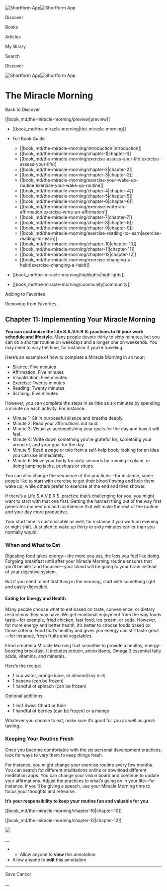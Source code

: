 ![Shortform App](/img/logo.36a2399e.svg)![Shortform App](/img/logo-dark.70c1b072.svg)

Discover

Books

Articles

My library

Search

Discover

![Shortform App](/img/logo.36a2399e.svg)![Shortform App](/img/logo-dark.70c1b072.svg)

# The Miracle Morning

Back to Discover

[[book_md/the-miracle-morning/preview|preview]]

  * [[book_md/the-miracle-morning|the-miracle-morning]]
  * Full Book Guide

    * [[book_md/the-miracle-morning/introduction|introduction]]
    * [[book_md/the-miracle-morning/chapter-1|chapter-1]]
    * [[book_md/the-miracle-morning/exercise-assess-your-life|exercise-assess-your-life]]
    * [[book_md/the-miracle-morning/chapter-2|chapter-2]]
    * [[book_md/the-miracle-morning/chapter-3|chapter-3]]
    * [[book_md/the-miracle-morning/exercise-your-wake-up-routine|exercise-your-wake-up-routine]]
    * [[book_md/the-miracle-morning/chapter-4|chapter-4]]
    * [[book_md/the-miracle-morning/chapter-5|chapter-5]]
    * [[book_md/the-miracle-morning/chapter-6|chapter-6]]
    * [[book_md/the-miracle-morning/exercise-write-an-affirmation|exercise-write-an-affirmation]]
    * [[book_md/the-miracle-morning/chapter-7|chapter-7]]
    * [[book_md/the-miracle-morning/chapter-8|chapter-8]]
    * [[book_md/the-miracle-morning/chapter-9|chapter-9]]
    * [[book_md/the-miracle-morning/exercise-reading-to-learn|exercise-reading-to-learn]]
    * [[book_md/the-miracle-morning/chapter-10|chapter-10]]
    * [[book_md/the-miracle-morning/chapter-11|chapter-11]]
    * [[book_md/the-miracle-morning/chapter-12|chapter-12]]
    * [[book_md/the-miracle-morning/exercise-changing-a-habit|exercise-changing-a-habit]]
  * [[book_md/the-miracle-morning/highlights|highlights]]
  * [[book_md/the-miracle-morning/community|community]]



Adding to Favorites 

Removing from Favorites 

## Chapter 11: Implementing Your Miracle Morning

**You can customize the Life S.A.V.E.R.S. practices to fit your work schedule and lifestyle**. Many people devote thirty to sixty minutes, but you can do a shorter routine on weekdays and a longer one on weekends. You may need to vary the time, for instance if you’re traveling.

Here’s an example of how to complete a Miracle Morning in an hour:

  * Silence: Five minutes
  * Affirmation: Five minutes
  * Visualization: Five minutes
  * Exercise: Twenty minutes
  * Reading: Twenty minutes
  * Scribing: Five minutes



However, you can complete the steps in as little as six minutes by spending a minute on each activity. For instance:

  * Minute 1: Sit in purposeful silence and breathe deeply.
  * Minute 2: Read your affirmations out loud.
  * Minute 3: Visualize accomplishing your goals for the day and how it will feel.
  * Minute 4: Write down something you're grateful for, something your proud of, and your goal for the day.
  * Minute 5: Read a page or two from a self-help book, looking for an idea you can use immediately.
  * Minute 6: Move your body for sixty seconds by running in place, or doing jumping jacks, pushups or situps.



You can also change the sequence of the practices—for instance, some people like to start with exercise to get their blood flowing and help them wake up, while others prefer to exercise at the end and then shower.

If there’s a Life S.A.V.E.R.S. practice that’s challenging for you, you might want to start with that one first. Getting the hardest thing out of the way first generates momentum and confidence that will make the rest of the routine and your day more productive.

Your start time is customizable as well, for instance if you work an evening or night shift. Just plan to wake up thirty to sixty minutes earlier than you normally would.

### When and What to Eat

Digesting food takes energy—the more you eat, the less you feel like doing. Forgoing breakfast until after your Miracle Morning routine ensures that you’ll be alert and focused—your blood will be going to your brain instead of your digestive system.

But if you need to eat first thing in the morning, start with something light and easily digestible.

#### Eating for Energy and Health

Many people choose what to eat based on taste, convenience, or dietary restrictions they may have. We get emotional enjoyment from the way foods taste—for example, fried chicken, fast food, ice cream, or soda. However, for more energy and better health, it’s better to choose foods based on those criteria. Food that’s healthy and gives you energy can still taste great—for instance, fresh fruits and vegetables.

Elrod created a Miracle Morning fruit smoothie to provide a healthy, energy-boosting breakfast. It includes protein, antioxidants, Omega 3 essential fatty acids, vitamins, and minerals.

Here’s the recipe:

  * 1 cup water, orange iuice, or almond/soy milk
  * 1 banana (can be frozen)
  * 1 handful of spinach (can be frozen)



Optional additions:

  * 1 leaf Swiss Chard or Kale
  * 1 handful of berries (can be frozen) or a mango



Whatever you choose to eat, make sure it’s good for you as well as great-tasting.

### Keeping Your Routine Fresh

Once you become comfortable with the six personal development practices, look for ways to vary them to keep things fresh.

For instance, you might change your exercise routine every few months. You can search for different meditations online or download different meditation apps. You can change your vision board and continue to update your affirmations. Adjust the practices to what’s going on in your life—for instance, if you’ll be giving a speech, use your Miracle Morning time to focus your thoughts and rehearse.

**It’s your responsibility to keep your routine fun and valuable for you**.

[[book_md/the-miracle-morning/chapter-10|chapter-10]]

[[book_md/the-miracle-morning/chapter-12|chapter-12]]

![](https://bat.bing.com/action/0?ti=56018282&Ver=2&mid=12919499-b897-400b-9704-7f3174e5b237&sid=1711133063fa11eebdec89a8b8ae3bbc&vid=171147a063fa11eea7440fcfeb230d96&vids=0&msclkid=N&pi=0&lg=en-US&sw=800&sh=600&sc=24&nwd=1&tl=Shortform%20%7C%20Book&p=https%3A%2F%2Fwww.shortform.com%2Fapp%2Fbook%2Fthe-miracle-morning%2Fchapter-11&r=&lt=409&evt=pageLoad&sv=1&rn=295746)

__

  *   * Allow anyone to **view** this annotation
  * Allow anyone to **edit** this annotation



* * *

Save Cancel

__



